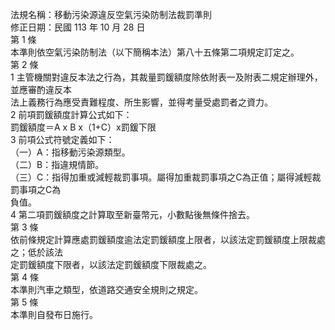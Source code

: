 法規名稱：移動污染源違反空氣污染防制法裁罰準則  
修正日期：民國 113 年 10 月 28 日  
第 1 條  
本準則依空氣污染防制法（以下簡稱本法）第八十五條第二項規定訂定之。  
第 2 條  
1 主管機關對違反本法之行為，其裁量罰鍰額度除依附表一及附表二規定辦理外，並應審酌違反本  
法上義務行為應受責難程度、所生影響，並得考量受處罰者之資力。  
2 前項罰鍰額度計算公式如下：  
罰鍰額度＝A x B x（1+C）x罰鍰下限  
3 前項公式符號定義如下：  
（一）A：指移動污染源類型。  
（二）B：指違規情節。  
（三）C：指得加重或減輕裁罰事項。屬得加重裁罰事項之C為正值；屬得減輕裁罰事項之C為  
負值。  
4 第二項罰鍰額度之計算取至新臺幣元，小數點後無條件捨去。  
第 3 條  
依前條規定計算應處罰鍰額度逾法定罰鍰額度上限者，以該法定罰鍰額度上限裁處之；低於該法  
定罰鍰額度下限者，以該法定罰鍰額度下限裁處之。  
第 4 條  
本準則汽車之類型，依道路交通安全規則之規定。  
第 5 條  
本準則自發布日施行。  


